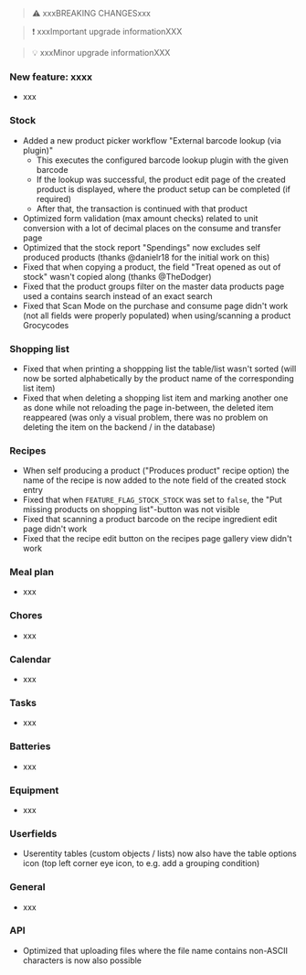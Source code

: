 > ⚠️ xxxBREAKING CHANGESxxx

> ❗ xxxImportant upgrade informationXXX

> 💡 xxxMinor upgrade informationXXX

### New feature: xxxx

- xxx

### Stock

- Added a new product picker workflow "External barcode lookup (via plugin)"
  - This executes the configured barcode lookup plugin with the given barcode
  - If the lookup was successful, the product edit page of the created product is displayed, where the product setup can be completed (if required)
  - After that, the transaction is continued with that product
- Optimized form validation (max amount checks) related to unit conversion with a lot of decimal places on the consume and transfer page
- Optimized that the stock report "Spendings" now excludes self produced products (thanks @danielr18 for the initial work on this)
- Fixed that when copying a product, the field "Treat opened as out of stock" wasn't copied along (thanks @TheDodger)
- Fixed that the product groups filter on the master data products page used a contains search instead of an exact search
- Fixed that Scan Mode on the purchase and consume page didn't work (not all fields were properly populated) when using/scanning a product Grocycodes

### Shopping list

- Fixed that when printing a shoppping list the table/list wasn't sorted (will now be sorted alphabetically by the product name of the corresponding list item)
- Fixed that when deleting a shopping list item and marking another one as done while not reloading the page in-between, the deleted item reappeared (was only a visual problem, there was no problem on deleting the item on the backend / in the database)

### Recipes

- When self producing a product ("Produces product" recipe option) the name of the recipe is now added to the note field of the created stock entry
- Fixed that when `FEATURE_FLAG_STOCK_STOCK` was set to `false`, the "Put missing products on shopping list"-button was not visible
- Fixed that scanning a product barcode on the recipe ingredient edit page didn't work
- Fixed that the recipe edit button on the recipes page gallery view didn't work

### Meal plan

- xxx

### Chores

- xxx

### Calendar

- xxx

### Tasks

- xxx

### Batteries

- xxx

### Equipment

- xxx

### Userfields

- Userentity tables (custom objects / lists) now also have the table options icon (top left corner eye icon, to e.g. add a grouping condition)

### General

- xxx

### API

- Optimized that uploading files where the file name contains non-ASCII characters is now also possible
